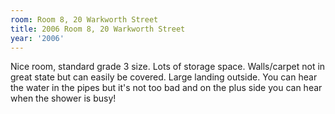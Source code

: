 ```yaml
---
room: Room 8, 20 Warkworth Street
title: 2006 Room 8, 20 Warkworth Street
year: '2006'
---
```


Nice room, standard grade 3 size. Lots of storage space. Walls/carpet not in great state but can easily be covered. Large landing outside.  You can hear the water in the pipes but it's not too bad and on the plus side you can hear when the shower is busy!
